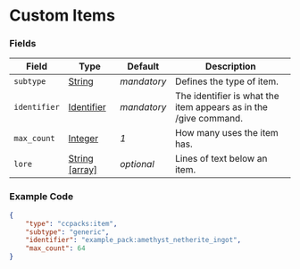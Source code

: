 # Custom Items

### Fields

   Field   | Type | Default | Description
-----------|------|---------|-------------
`subtype` | [String]() | *mandatory* | Defines the type of item.
`identifier` | [Identifier]() | *mandatory* | The identifier is what the item appears as in the /give command.
`max_count` | [Integer]() | *1* | How many uses the item has.
`lore` | [String [array]]() | *optional* | Lines of text below an item.

### Example Code

```json
{
    "type": "ccpacks:item",
    "subtype": "generic",
    "identifier": "example_pack:amethyst_netherite_ingot",
    "max_count": 64
}
```
